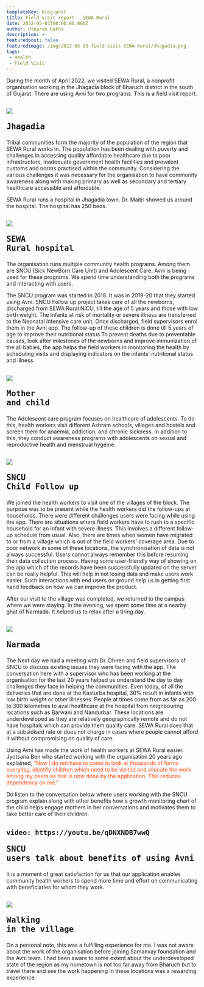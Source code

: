 ```yaml
---
templateKey: blog-post
title: Field visit report - SEWA Rural
date: 2022-05-03T00:00:00.000Z
author: Utkarsh Hathi
description: >- 
featuredpost: false
featuredimage: /img/2022-05-03-field-visit-SEWA-Rural/Jhagadia.png
tags:
 - Health
 - Field Visit
---
```

During the month of April 2022, we visited SEWA Rural, a nonprofit organisation working in the Jhagadia block of Bharuch district in the south of Gujarat. There are using Avni for two programs. This is a field visit report.

![](/img/2022-05-03-field-visit-SEWA-Rural/Jhagadia.png)<pre>Jhagadia</pre>
----------------------------


Tribal communities form the majority of the population of the region that SEWA Rural works in. The population has been dealing with poverty and challenges in accessing quality affordable healthcare due to poor infrastructure, inadequate government health facilities and prevalent customs and norms practised within the community. Considering the various challenges it was necessary for the organisation to have community awareness along with making primary as well as secondary and tertiary healthcare accessible and affordable.

SEWA Rural runs a hospital in Jhagadia town. Dr. Maitri showed us around the hospital. The hospital has 250 beds.

![](/img/2022-05-03-field-visit-SEWA-Rural/SEWA-Rural-hospital.jpeg)<pre>SEWA Rural hospital</pre>
----------------------------

The organisation runs multiple community health programs. Among them are SNCU (Sick NewBorn Care Unit) and Adolescent Care. Avni is being used for these programs. We spend time understanding both the programs and interacting with users. 

The SNCU program was started in 2018. It was in 2019-20 that they started using Avni. SNCU Follow up project takes care of all the newborns, discharged from SEWA Rural NICU, till the age of 5 years and those with low birth weight. The infants at risk of mortality or severe illness are transferred to the Neonatal intensive care unit. Once discharged, field supervisors enrol them in the Avni app. The follow-up of these children is done till 5 years of age to improve their nutritional status.To prevent deaths due to preventable causes, look after milestones of the newborns and improve immunization of the all babies, the app helps the field workers in monitoring the health by scheduling visits and displaying indicators on the infants’ nutritional status and illness.

![](/img/2022-05-03-field-visit-SEWA-Rural/mother-child.jpeg)<pre>Mother and child</pre>
----------------------------

The Adolescent care program focuses on healthcare of adolescents. To do this, health workers visit different Ashram schools, villages and hostels and screen them for anaemia, addiction, and chronic sickness. In addition to this, they conduct awareness programs with adolescents on sexual and reproductive health and menstrual hygeine. 

![](/img/2022-05-03-field-visit-SEWA-Rural/SNCU-child-care.jpeg)<pre>SNCU Child Follow up</pre>
----------------------------

We joined the health workers to visit one of the villages of the block. The purpose was to be present while the health workers did the follow-ups at households. There were different challenges users were facing while using the app. There are situations where field workers have to rush to a specific household for an infant with severe illness. This involves a different follow-up schedule from usual. Also, there are times when women have migrated to or from a village which is out of the field workers’ coverage area. Due to poor network in some of these locations, the synchronisation of data is not always successful. Users cannot always remember this before resuming their data collection process. Having some user-friendly way of showing on the app which of the records have been successfully updated on the server can be really helpful. This will help in not losing data and make users work easier.  Such interactions with end users on ground help us in getting first hand feedback on how we can improve the product.

After our visit to the village was completed, we returned to the campus where we were staying. In the evening, we spent some time at a nearby ghat of Narmada. It helped us to relax after a tiring day.

![](/img/2022-05-03-field-visit-SEWA-Rural/Narmada.jpeg)<pre>Narmada</pre>
----------------------------


The Next day we had a meeting with Dr. Dhiren and field supervisors of SNCU to discuss existing issues they were facing with the app. The conversation here with a supervisor who has been working at the organisation for the last 20 years helped us understand the day to day challenges they face in helping the communities. Even today, of all the deliveries that are done at the Kasturba hospital, 30% result in infants with low birth weight or other illnesses. People at times come from as far as 200 to 300 kilometres to avail healthcare at the hospital from neighbouring locations such as Barwani and Nandurbar. These locations are underdeveloped as they are relatively geographically remote and do not have hospitals which can provide them quality care. SEWA Rural does that at a subsidised rate or does not charge in cases where people cannot afford it without compromising on quality of care.

Using Avni has made the work of health workers at SEWA Rural easier. Jyotsana Ben who started working with the organisation 20 years ago explained, <span style="color:#ff470f"> “Now I do not have to come to look at thousands of forms everyday, identify children which need to be visited and allocate the work among my peers as that is now done by the application. This reduces dependency on me.”</span>

Do listen to the conversation below where users working with the SNCU program explain along with other benefits how a growth monitoring chart of the child helps engage mothers in her conversations and motivates them to take better care of their children.

`video: https://youtu.be/qDNXNDB7wwQ`<pre>SNCU users talk about benefits of using Avni application</pre>
----------------------------

It is a moment of great satisfaction for us that our application enables community health workers to spend more time and effort on communicating with beneficiaries for whom they work.

![](/img/2022-05-03-field-visit-SEWA-Rural/walking-in-the-village.jpeg)<pre>Walking in the village</pre>
----------------------------

On a personal note, this was a fulfilling experience for me. I was not aware about the work of the organisation before joining Samanvay foundation and the Avni team. I had been aware to some extent about the underdeveloped state of the region as my hometown is not too far away from Bharuch but to travel there and see the work happening in these locations was a rewarding experience.
